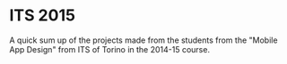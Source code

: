 # ITS 2015

A quick sum up of the projects made from the students from the "Mobile App Design" from ITS of Torino in the 2014-15 course.   
